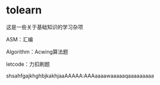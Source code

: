# tolearn

这是一些关于基础知识的学习杂项

ASM：汇编 

Algorithm：Acwing算法题

letcode：力扣刷题


shsahfgajkhghbjkakhjaaAAAAA:AAAaaaawaaaaaqaaaaaaaaa
